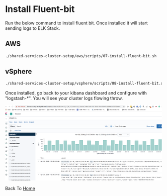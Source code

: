 # Install Fluent-bit

Run the below command to install fluent bit. Once installed it will start sending logs to ELK Stack.

## AWS

```bash
./shared-services-cluster-setup/aws/scripts/07-install-fluent-bit.sh
```

## vSphere

```bash
./shared-services-cluster-setup/vsphere/scripts/08-install-fluent-bit.sh
```

Once installed, go back to your kibana dashboard and configure with "logstash-*". You will see your cluster logs flowing throw.

![mgmt-cls-2](../img/shared-cls-10.png)


Back To [Home](../README.md)
